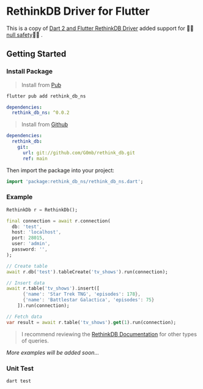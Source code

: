 # RethinkDB Driver for Flutter

This is a copy of [Dart 2 and Flutter RethinkDB Driver](https://github.com/marceloneppel/rethinkdb) added support for 💪🏼[null safety](https://dart.dev/null-safety)💪🏼 .

## Getting Started

### Install Package

> Install from [Pub](https://pub.dev/)
```sh
flutter pub add rethink_db_ns
```

```yaml
dependencies:
  rethink_db_ns: ^0.0.2
```

> Install from [Github](https://github.com/G0mb/rethink_db)
```yaml
dependencies:
  rethink_db:
    git: 
      url: git://github.com/G0mb/rethink_db.git
      ref: main
```

Then import the package into your project:
```dart
import 'package:rethink_db_ns/rethink_db_ns.dart';
```

### Example
```dart
RethinkDb r = RethinkDb();

final connection = await r.connection(
  db: 'test',
  host: 'localhost',
  port: 28015,
  user: 'admin',
  password: '',
);

// Create table
await r.db('test').tableCreate('tv_shows').run(connection);

// Insert data
await r.table('tv_shows').insert([
      {'name': 'Star Trek TNG', 'episodes': 178},
      {'name': 'Battlestar Galactica', 'episodes': 75}
    ]).run(connection);

// Fetch data
var result = await r.table('tv_shows').get(1).run(connection);
```

> I recommend reviewing the [RethinkDB Documentation](https://rethinkdb.com/api/javascript/) for other types of queries.

*More examples will be added soon...*

### Unit Test
```sh
dart test
```